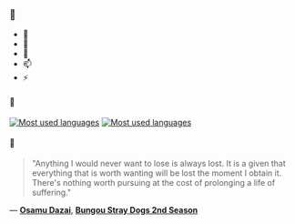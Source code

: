 ### 👋

- 🔭
- 🌱
- 💬
- 📫
- ⚡

#### 🧏

[![Most used languages](https://github-readme-stats-aynah.vercel.app/api/top-langs/?username=aynh&theme=solarized-dark&langs_count=6&layout=compact&hide_title=true)](https://github.com/anuraghazra/github-readme-stats#gh-dark-mode-only)
[![Most used languages](https://github-readme-stats-aynah.vercel.app/api/top-langs/?username=aynh&theme=solarized-light&langs_count=6&layout=compact&hide_title=true)](https://github.com/anuraghazra/github-readme-stats#gh-light-mode-only)

#### 💬

> "Anything I would never want to lose is always lost. It is a given that everything that is worth wanting will be lost the moment I obtain it. There's nothing worth pursuing at the cost of prolonging a life of suffering."

&mdash; [**Osamu Dazai**](https://myanimelist.net/character.php?q=Osamu%20Dazai&cat=character), [**Bungou Stray Dogs 2nd Season**](https://myanimelist.net/search/all?q=Bungou%20Stray%20Dogs%202nd%20Season&cat=all)
